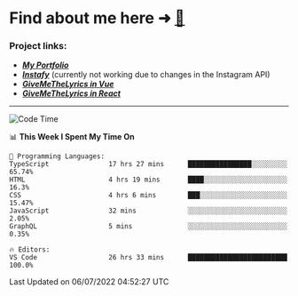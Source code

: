 # Find about me here ➜ [🧑](https://pauabella.dev)

### Project links:
- ***[My Portfolio](https://pauabella.dev)***
- ***[Instafy](https://instafy.me)*** (currently not working due to changes in the Instagram API)
- ***[GiveMeTheLyrics in Vue](https://lyrics.pauabella.dev)***
- ***[GiveMeTheLyrics in React](https://pauabella.dev/GiveMeTheLyrics)***

---
<!--START_SECTION:waka-->
![Code Time](http://img.shields.io/badge/Code%20Time-1%2C241%20hrs%2030%20mins-blue)

📊 **This Week I Spent My Time On** 

```text
💬 Programming Languages: 
TypeScript               17 hrs 27 mins      ████████████████░░░░░░░░░   65.74% 
HTML                     4 hrs 19 mins       ████░░░░░░░░░░░░░░░░░░░░░   16.3% 
CSS                      4 hrs 6 mins        ███░░░░░░░░░░░░░░░░░░░░░░   15.47% 
JavaScript               32 mins             ░░░░░░░░░░░░░░░░░░░░░░░░░   2.05% 
GraphQL                  5 mins              ░░░░░░░░░░░░░░░░░░░░░░░░░   0.35%

🔥 Editors: 
VS Code                  26 hrs 33 mins      █████████████████████████   100.0%

```


 Last Updated on 06/07/2022 04:52:27 UTC
<!--END_SECTION:waka-->
